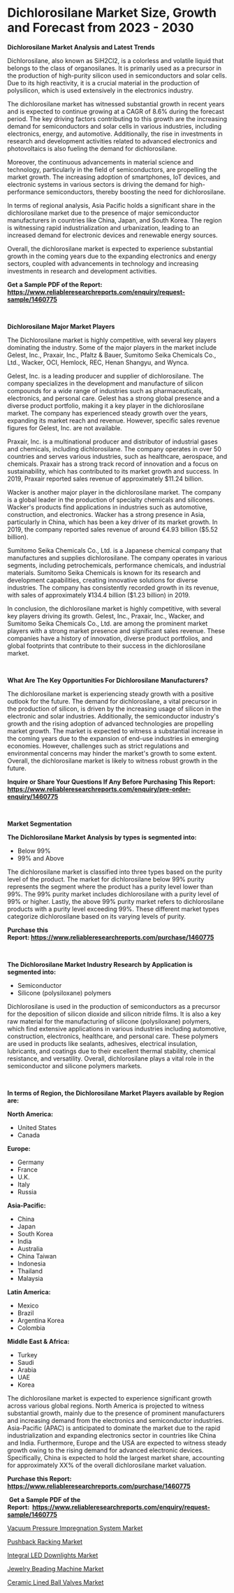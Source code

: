 <p><h1>Dichlorosilane Market Size, Growth and Forecast from 2023 - 2030</h1></p><p><strong>Dichlorosilane Market Analysis and Latest Trends</strong></p>
<p><p>Dichlorosilane, also known as SiH2Cl2, is a colorless and volatile liquid that belongs to the class of organosilanes. It is primarily used as a precursor in the production of high-purity silicon used in semiconductors and solar cells. Due to its high reactivity, it is a crucial material in the production of polysilicon, which is used extensively in the electronics industry.</p><p>The dichlorosilane market has witnessed substantial growth in recent years and is expected to continue growing at a CAGR of 8.6% during the forecast period. The key driving factors contributing to this growth are the increasing demand for semiconductors and solar cells in various industries, including electronics, energy, and automotive. Additionally, the rise in investments in research and development activities related to advanced electronics and photovoltaics is also fueling the demand for dichlorosilane.</p><p>Moreover, the continuous advancements in material science and technology, particularly in the field of semiconductors, are propelling the market growth. The increasing adoption of smartphones, IoT devices, and electronic systems in various sectors is driving the demand for high-performance semiconductors, thereby boosting the need for dichlorosilane.</p><p>In terms of regional analysis, Asia Pacific holds a significant share in the dichlorosilane market due to the presence of major semiconductor manufacturers in countries like China, Japan, and South Korea. The region is witnessing rapid industrialization and urbanization, leading to an increased demand for electronic devices and renewable energy sources.</p><p>Overall, the dichlorosilane market is expected to experience substantial growth in the coming years due to the expanding electronics and energy sectors, coupled with advancements in technology and increasing investments in research and development activities.</p></p>
<p><strong>Get a Sample PDF of the Report:&nbsp; <a href="https://www.reliableresearchreports.com/enquiry/request-sample/1460775">https://www.reliableresearchreports.com/enquiry/request-sample/1460775</a></strong></p>
<p>&nbsp;</p>
<p><strong>Dichlorosilane Major Market Players</strong></p>
<p><p>The Dichlorosilane market is highly competitive, with several key players dominating the industry. Some of the major players in the market include Gelest, Inc., Praxair, Inc., Pfaltz & Bauer, Sumitomo Seika Chemicals Co., Ltd., Wacker, OCI, Hemlock, REC, Henan Shangyu, and Wynca. </p><p>Gelest, Inc. is a leading producer and supplier of dichlorosilane. The company specializes in the development and manufacture of silicon compounds for a wide range of industries such as pharmaceuticals, electronics, and personal care. Gelest has a strong global presence and a diverse product portfolio, making it a key player in the dichlorosilane market. The company has experienced steady growth over the years, expanding its market reach and revenue. However, specific sales revenue figures for Gelest, Inc. are not available.</p><p>Praxair, Inc. is a multinational producer and distributor of industrial gases and chemicals, including dichlorosilane. The company operates in over 50 countries and serves various industries, such as healthcare, aerospace, and chemicals. Praxair has a strong track record of innovation and a focus on sustainability, which has contributed to its market growth and success. In 2019, Praxair reported sales revenue of approximately $11.24 billion.</p><p>Wacker is another major player in the dichlorosilane market. The company is a global leader in the production of specialty chemicals and silicones. Wacker's products find applications in industries such as automotive, construction, and electronics. Wacker has a strong presence in Asia, particularly in China, which has been a key driver of its market growth. In 2019, the company reported sales revenue of around €4.93 billion ($5.52 billion).</p><p>Sumitomo Seika Chemicals Co., Ltd. is a Japanese chemical company that manufactures and supplies dichlorosilane. The company operates in various segments, including petrochemicals, performance chemicals, and industrial materials. Sumitomo Seika Chemicals is known for its research and development capabilities, creating innovative solutions for diverse industries. The company has consistently recorded growth in its revenue, with sales of approximately ¥134.4 billion ($1.23 billion) in 2019.</p><p>In conclusion, the dichlorosilane market is highly competitive, with several key players driving its growth. Gelest, Inc., Praxair, Inc., Wacker, and Sumitomo Seika Chemicals Co., Ltd. are among the prominent market players with a strong market presence and significant sales revenue. These companies have a history of innovation, diverse product portfolios, and global footprints that contribute to their success in the dichlorosilane market.</p></p>
<p>&nbsp;</p>
<p><strong>What Are The Key Opportunities For Dichlorosilane Manufacturers?</strong></p>
<p><p>The dichlorosilane market is experiencing steady growth with a positive outlook for the future. The demand for dichlorosilane, a vital precursor in the production of silicon, is driven by the increasing usage of silicon in the electronic and solar industries. Additionally, the semiconductor industry's growth and the rising adoption of advanced technologies are propelling market growth. The market is expected to witness a substantial increase in the coming years due to the expansion of end-use industries in emerging economies. However, challenges such as strict regulations and environmental concerns may hinder the market's growth to some extent. Overall, the dichlorosilane market is likely to witness robust growth in the future.</p></p>
<p><strong>Inquire or Share Your Questions If Any Before Purchasing This Report: <a href="https://www.reliableresearchreports.com/enquiry/pre-order-enquiry/1460775">https://www.reliableresearchreports.com/enquiry/pre-order-enquiry/1460775</a></strong></p>
<p>&nbsp;</p>
<p><strong>Market Segmentation</strong></p>
<p><strong>The Dichlorosilane Market Analysis by types is segmented into:</strong></p>
<p><ul><li>Below 99%</li><li>99% and Above</li></ul></p>
<p><p>The dichlorosilane market is classified into three types based on the purity level of the product. The market for dichlorosilane below 99% purity represents the segment where the product has a purity level lower than 99%. The 99% purity market includes dichlorosilane with a purity level of 99% or higher. Lastly, the above 99% purity market refers to dichlorosilane products with a purity level exceeding 99%. These different market types categorize dichlorosilane based on its varying levels of purity.</p></p>
<p><strong>Purchase this Report:&nbsp;<a href="https://www.reliableresearchreports.com/purchase/1460775">https://www.reliableresearchreports.com/purchase/1460775</a></strong></p>
<p>&nbsp;</p>
<p><strong>The Dichlorosilane Market Industry Research by Application is segmented into:</strong></p>
<p><ul><li>Semiconductor</li><li>Silicone (polysiloxane) polymers</li></ul></p>
<p><p>Dichlorosilane is used in the production of semiconductors as a precursor for the deposition of silicon dioxide and silicon nitride films. It is also a key raw material for the manufacturing of silicone (polysiloxane) polymers, which find extensive applications in various industries including automotive, construction, electronics, healthcare, and personal care. These polymers are used in products like sealants, adhesives, electrical insulation, lubricants, and coatings due to their excellent thermal stability, chemical resistance, and versatility. Overall, dichlorosilane plays a vital role in the semiconductor and silicone polymers markets.</p></p>
<p>&nbsp;</p>
<p><strong>In terms of Region, the Dichlorosilane Market Players available by Region are:</strong></p>
<p>
    <p> <strong> North America: </strong>
        <ul>
            <li>United States</li>
            <li>Canada</li>
        </ul>
        </p> 
    <p> <strong> Europe: </strong>
        <ul>
            <li>Germany</li>
            <li>France</li>
            <li>U.K.</li>
            <li>Italy</li>
            <li>Russia</li>
        </ul>
        </p> 
    <p> <strong> Asia-Pacific: </strong>
        <ul>
            <li>China</li>
            <li>Japan</li>
            <li>South Korea</li>
            <li>India</li>
            <li>Australia</li>
            <li>China Taiwan</li>
            <li>Indonesia</li>
            <li>Thailand</li>
            <li>Malaysia</li>
        </ul>
        </p> 
    <p> <strong> Latin America: </strong>
        <ul>
            <li>Mexico</li>
            <li>Brazil</li>
            <li>Argentina Korea</li>
            <li>Colombia</li>
        </ul>
        </p> 
    <p> <strong> Middle East & Africa: </strong>
        <ul>
            <li>Turkey</li>
            <li>Saudi</li>
            <li>Arabia</li>
            <li>UAE</li>
            <li>Korea</li>
        </ul>
    </p>
    </p>
<p><p>The dichlorosilane market is expected to experience significant growth across various global regions. North America is projected to witness substantial growth, mainly due to the presence of prominent manufacturers and increasing demand from the electronics and semiconductor industries. Asia-Pacific (APAC) is anticipated to dominate the market due to the rapid industrialization and expanding electronics sector in countries like China and India. Furthermore, Europe and the USA are expected to witness steady growth owing to the rising demand for advanced electronic devices. Specifically, China is expected to hold the largest market share, accounting for approximately XX% of the overall dichlorosilane market valuation.</p></p>
<p><strong>Purchase this Report: <a href="https://www.reliableresearchreports.com/purchase/1460775">https://www.reliableresearchreports.com/purchase/1460775</a></strong></p>
<p>&nbsp;<strong>Get a Sample PDF of the Report:&nbsp;&nbsp;<a href="https://www.reliableresearchreports.com/enquiry/request-sample/1460775">https://www.reliableresearchreports.com/enquiry/request-sample/1460775</a></strong></p>
<p><strong></strong></p>
<p><p><a href="https://medium.com/@malliefeest1955/vacuum-pressure-impregnation-system-market-size-and-market-trends-complete-industry-overview-2023-6ae3759b3350">Vacuum Pressure Impregnation System Market</a></p><p><a href="https://medium.com/@saigemarvin1946/pushback-racking-market-size-market-outlook-and-market-forecast-2023-to-2030-d7f873c7fcee">Pushback Racking Market</a></p><p><a href="https://medium.com/@daveblock1987/integral-led-downlights-market-the-key-to-successful-business-strategy-forecast-till-2030-c6fc9c5c9311">Integral LED Downlights Market</a></p><p><a href="https://medium.com/@lloydgrimes52/jewelry-beading-machine-market-trends-forecast-and-competitive-analysis-to-2030-330617d57c35">Jewelry Beading Machine Market</a></p><p><a href="https://medium.com/@ethelcrooks2023/ceramic-lined-ball-valves-market-size-cagr-trends-2024-2030-4e3510748831">Ceramic Lined Ball Valves Market</a></p></p>